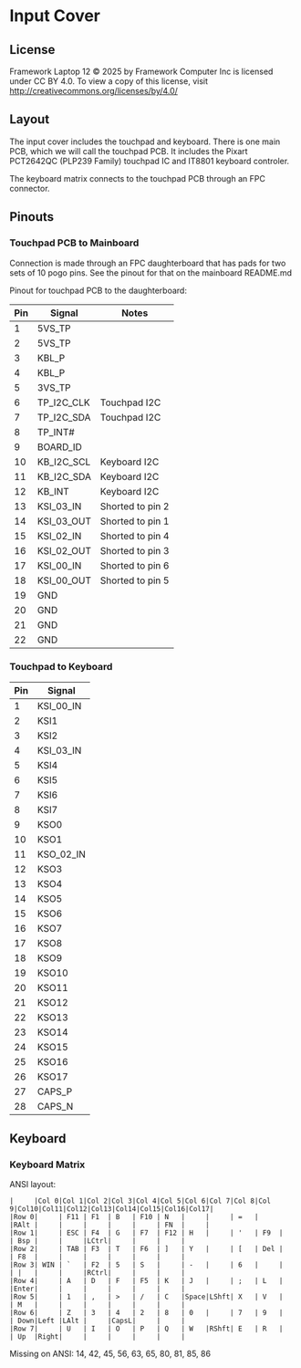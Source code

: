 # Input Cover

## License

Framework Laptop 12 © 2025 by Framework Computer Inc is licensed under CC BY 4.0.
To view a copy of this license, visit http://creativecommons.org/licenses/by/4.0/

## Layout

The input cover includes the touchpad and keyboard.
There is one main PCB, which we will call the touchpad PCB.
It includes the Pixart PCT2642QC (PLP239 Family) touchpad IC and IT8801 keyboard controler.

The keyboard matrix connects to the touchpad PCB through an FPC connector.

## Pinouts

### Touchpad PCB to Mainboard

Connection is made through an FPC daughterboard that has pads for two sets of 10 pogo pins.
See the pinout for that on the mainboard README.md

Pinout for touchpad PCB to the daughterboard:

| Pin | Signal     | Notes               |
|-----|------------|---------------------|
| 1   | 5VS_TP     |                     |
| 2   | 5VS_TP     |                     |
| 3   | KBL_P      |                     |
| 4   | KBL_P      |                     |
| 5   | 3VS_TP     |                     |
| 6   | TP_I2C_CLK | Touchpad I2C        |
| 7   | TP_I2C_SDA | Touchpad I2C        |
| 8   | TP_INT#    |                     |
| 9   | BOARD_ID   |                     |
| 10  | KB_I2C_SCL | Keyboard I2C        |
| 11  | KB_I2C_SDA | Keyboard I2C        |
| 12  | KB_INT     | Keyboard I2C        |
| 13  | KSI_03_IN  | Shorted to pin 2    |
| 14  | KSI_03_OUT | Shorted to pin 1    |
| 15  | KSI_02_IN  | Shorted to pin 4    |
| 16  | KSI_02_OUT | Shorted to pin 3    |
| 17  | KSI_00_IN  | Shorted to pin 6    |
| 18  | KSI_00_OUT | Shorted to pin 5    |
| 19  | GND        |                     |
| 20  | GND        |                     |
| 21  | GND        |                     |
| 22  | GND        |                     |

### Touchpad to Keyboard

| Pin | Signal     |
|-----|------------|
| 1   | KSI_00_IN  |
| 2   | KSI1       |
| 3   | KSI2       |
| 4   | KSI_03_IN  |
| 5   | KSI4       |
| 6   | KSI5       |
| 7   | KSI6       |
| 8   | KSI7       |
| 9   | KSO0       |
| 10  | KSO1       |
| 11  | KSO_02_IN  |
| 12  | KSO3       |
| 13  | KSO4       |
| 14  | KSO5       |
| 15  | KSO6       |
| 16  | KSO7       |
| 17  | KSO8       |
| 18  | KSO9       |
| 19  | KSO10      |
| 20  | KSO11      |
| 21  | KSO12      |
| 22  | KSO13      |
| 23  | KSO14      |
| 24  | KSO15      |
| 25  | KSO16      |
| 26  | KSO17      |
| 27  | CAPS_P     |
| 28  | CAPS_N     |

## Keyboard

### Keyboard Matrix

ANSI layout:

```
|     |Col 0|Col 1|Col 2|Col 3|Col 4|Col 5|Col 6|Col 7|Col 8|Col 9|Col10|Col11|Col12|Col13|Col14|Col15|Col16|Col17|
|Row 0|     | F11 | F1  | B   | F10 | N   |     |     | =   |     |RAlt |     |     |     |     |     | FN  |     |
|Row 1|     | ESC | F4  | G   | F7  | F12 | H   |     | '   | F9  |     | Bsp |     |     |LCtrl|     |     |     |
|Row 2|     | TAB | F3  | T   | F6  | ]   | Y   |     | [   | Del |     | F8  |     |     |     |     |     |     |
|Row 3| WIN | `   | F2  | 5   | S   |     | -   |     | 6   |     |     | |   |     |     |RCtrl|     |     |     |
|Row 4|     | A   | D   | F   | F5  | K   | J   |     | ;   | L   |     |Enter|     |     |     |     |     |     |
|Row 5|     | 1   | ,   | >   | /   | C   |Space|LShft| X   | V   |     | M   |     |     |     |     |     |     |
|Row 6|     | Z   | 3   | 4   | 2   | 8   | 0   |     | 7   | 9   |     | Down|Left |LAlt |     |CapsL|     |     |
|Row 7|     | U   | I   | O   | P   | Q   | W   |RShft| E   | R   |     | Up  |Right|     |     |     |     |     |
```

Missing on ANSI: 14, 42, 45, 56, 63, 65, 80, 81, 85, 86
